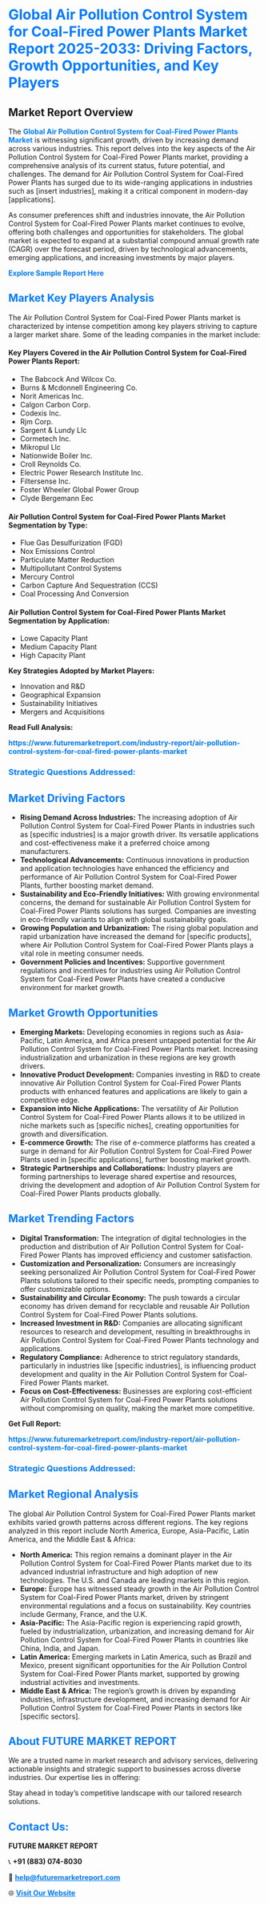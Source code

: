 <h1 style="color: #007BFF;">Global Air Pollution Control System for Coal-Fired Power Plants Market Report 2025-2033: Driving Factors, Growth Opportunities, and Key Players</h1>

<section id="overview">
<h2>Market Report Overview</h2>
<p>The <a href="https://www.futuremarketreport.com/industry-report/air-pollution-control-system-for-coal-fired-power-plants-market" style="color: #007BFF; text-decoration: none;"><strong>Global Air Pollution Control System for Coal-Fired Power Plants Market</strong></a> is witnessing significant growth, driven by increasing demand across various industries. This report delves into the key aspects of the Air Pollution Control System for Coal-Fired Power Plants market, providing a comprehensive analysis of its current status, future potential, and challenges. The demand for Air Pollution Control System for Coal-Fired Power Plants has surged due to its wide-ranging applications in industries such as [insert industries], making it a critical component in modern-day [applications].</p>
<p>As consumer preferences shift and industries innovate, the Air Pollution Control System for Coal-Fired Power Plants market continues to evolve, offering both challenges and opportunities for stakeholders. The global market is expected to expand at a substantial compound annual growth rate (CAGR) over the forecast period, driven by technological advancements, emerging applications, and increasing investments by major players.</p>
</section>

<section id="overview">
<p><a href="https://www.futuremarketreport.com/request-sample/reportId=54140" style="color: #007BFF; text-decoration: none;"><strong>Explore Sample Report Here</strong></a></p>
</section>

<section id="key-players">
<h2 style="color: #007BFF;">Market Key Players Analysis</h2>
<p>The Air Pollution Control System for Coal-Fired Power Plants market is characterized by intense competition among key players striving to capture a larger market share. Some of the leading companies in the market include:</p>
<h4>Key Players Covered in the Air Pollution Control System for Coal-Fired Power Plants Report:</h4>
<ul><li>The Babcock And Wilcox Co.</li><li>Burns &amp; Mcdonnell Engineering Co.</li><li>Norit Americas Inc.</li><li>Calgon Carbon Corp.</li><li>Codexis Inc.</li><li>Rjm Corp.</li><li>Sargent &amp; Lundy Llc</li><li>Cormetech Inc.</li><li>Mikropul Llc</li><li>Nationwide Boiler Inc.</li><li>Croll Reynolds Co.</li><li>Electric Power Research Institute Inc.</li><li>Filtersense Inc.</li><li>Foster Wheeler Global Power Group</li><li>Clyde Bergemann Eec</li></ul>
<h4>Air Pollution Control System for Coal-Fired Power Plants Market Segmentation by Type:</h4>
<ul><li>Flue Gas Desulfurization (FGD)</li><li>Nox Emissions Control</li><li>Particulate Matter Reduction</li><li>Multipollutant Control Systems</li><li>Mercury Control</li><li>Carbon Capture And Sequestration (CCS)</li><li>Coal Processing And Conversion</li></ul>

<h4>Air Pollution Control System for Coal-Fired Power Plants Market Segmentation by Application:</h4>
<ul><li>Lowe Capacity Plant</li><li>Medium Capacity Plant</li><li>High Capacity Plant</li></ul>
<p><strong>Key Strategies Adopted by Market Players:</strong></p>
<ul>
<li>Innovation and R&D</li>
<li>Geographical Expansion</li>
<li>Sustainability Initiatives</li>
<li>Mergers and Acquisitions</li>
</ul>
</section>

<section>
<p><strong>Read Full Analysis: </strong></p><a href="https://www.futuremarketreport.com/industry-report/air-pollution-control-system-for-coal-fired-power-plants-market" style="color: #007BFF; text-decoration: none;"><strong>https://www.futuremarketreport.com/industry-report/air-pollution-control-system-for-coal-fired-power-plants-market</strong></a>
<h3 style="color: #007BFF;">Strategic Questions Addressed:</h3>
</section>

<section id="driving-factors">
<h2 style="color: #007BFF;">Market Driving Factors</h2>
<ul>
<li><strong>Rising Demand Across Industries:</strong> The increasing adoption of Air Pollution Control System for Coal-Fired Power Plants in industries such as [specific industries] is a major growth driver. Its versatile applications and cost-effectiveness make it a preferred choice among manufacturers.</li>
<li><strong>Technological Advancements:</strong> Continuous innovations in production and application technologies have enhanced the efficiency and performance of Air Pollution Control System for Coal-Fired Power Plants, further boosting market demand.</li>
<li><strong>Sustainability and Eco-Friendly Initiatives:</strong> With growing environmental concerns, the demand for sustainable Air Pollution Control System for Coal-Fired Power Plants solutions has surged. Companies are investing in eco-friendly variants to align with global sustainability goals.</li>
<li><strong>Growing Population and Urbanization:</strong> The rising global population and rapid urbanization have increased the demand for [specific products], where Air Pollution Control System for Coal-Fired Power Plants plays a vital role in meeting consumer needs.</li>
<li><strong>Government Policies and Incentives:</strong> Supportive government regulations and incentives for industries using Air Pollution Control System for Coal-Fired Power Plants have created a conducive environment for market growth.</li>
</ul>
</section>

<section id="growth-opportunities">
<h2 style="color: #007BFF;">Market Growth Opportunities</h2>
<ul>
<li><strong>Emerging Markets:</strong> Developing economies in regions such as Asia-Pacific, Latin America, and Africa present untapped potential for the Air Pollution Control System for Coal-Fired Power Plants market. Increasing industrialization and urbanization in these regions are key growth drivers.</li>
<li><strong>Innovative Product Development:</strong> Companies investing in R&D to create innovative Air Pollution Control System for Coal-Fired Power Plants products with enhanced features and applications are likely to gain a competitive edge.</li>
<li><strong>Expansion into Niche Applications:</strong> The versatility of Air Pollution Control System for Coal-Fired Power Plants allows it to be utilized in niche markets such as [specific niches], creating opportunities for growth and diversification.</li>
<li><strong>E-commerce Growth:</strong> The rise of e-commerce platforms has created a surge in demand for Air Pollution Control System for Coal-Fired Power Plants used in [specific applications], further boosting market growth.</li>
<li><strong>Strategic Partnerships and Collaborations:</strong> Industry players are forming partnerships to leverage shared expertise and resources, driving the development and adoption of Air Pollution Control System for Coal-Fired Power Plants products globally.</li>
</ul>
</section>

<section id="trending-factors">
<h2 style="color: #007BFF;">Market Trending Factors</h2>
<ul>
<li><strong>Digital Transformation:</strong> The integration of digital technologies in the production and distribution of Air Pollution Control System for Coal-Fired Power Plants has improved efficiency and customer satisfaction.</li>
<li><strong>Customization and Personalization:</strong> Consumers are increasingly seeking personalized Air Pollution Control System for Coal-Fired Power Plants solutions tailored to their specific needs, prompting companies to offer customizable options.</li>
<li><strong>Sustainability and Circular Economy:</strong> The push towards a circular economy has driven demand for recyclable and reusable Air Pollution Control System for Coal-Fired Power Plants solutions.</li>
<li><strong>Increased Investment in R&D:</strong> Companies are allocating significant resources to research and development, resulting in breakthroughs in Air Pollution Control System for Coal-Fired Power Plants technology and applications.</li>
<li><strong>Regulatory Compliance:</strong> Adherence to strict regulatory standards, particularly in industries like [specific industries], is influencing product development and quality in the Air Pollution Control System for Coal-Fired Power Plants market.</li>
<li><strong>Focus on Cost-Effectiveness:</strong> Businesses are exploring cost-efficient Air Pollution Control System for Coal-Fired Power Plants solutions without compromising on quality, making the market more competitive.</li>
</ul>
</section>

<section>
<p><strong>Get Full Report: </strong></p><a href="https://www.futuremarketreport.com/industry-report/air-pollution-control-system-for-coal-fired-power-plants-market" style="color: #007BFF; text-decoration: none;"><strong>https://www.futuremarketreport.com/industry-report/air-pollution-control-system-for-coal-fired-power-plants-market</strong></a>
<h3 style="color: #007BFF;">Strategic Questions Addressed:</h3>
</section>


<section id="regional-analysis">
<h2 style="color: #007BFF;">Market Regional Analysis</h2>
<p>The global Air Pollution Control System for Coal-Fired Power Plants market exhibits varied growth patterns across different regions. The key regions analyzed in this report include North America, Europe, Asia-Pacific, Latin America, and the Middle East & Africa:</p>
<ul>
<li><strong>North America:</strong> This region remains a dominant player in the Air Pollution Control System for Coal-Fired Power Plants market due to its advanced industrial infrastructure and high adoption of new technologies. The U.S. and Canada are leading markets in this region.</li>
<li><strong>Europe:</strong> Europe has witnessed steady growth in the Air Pollution Control System for Coal-Fired Power Plants market, driven by stringent environmental regulations and a focus on sustainability. Key countries include Germany, France, and the U.K.</li>
<li><strong>Asia-Pacific:</strong> The Asia-Pacific region is experiencing rapid growth, fueled by industrialization, urbanization, and increasing demand for Air Pollution Control System for Coal-Fired Power Plants in countries like China, India, and Japan.</li>
<li><strong>Latin America:</strong> Emerging markets in Latin America, such as Brazil and Mexico, present significant opportunities for the Air Pollution Control System for Coal-Fired Power Plants market, supported by growing industrial activities and investments.</li>
<li><strong>Middle East & Africa:</strong> The region’s growth is driven by expanding industries, infrastructure development, and increasing demand for Air Pollution Control System for Coal-Fired Power Plants in sectors like [specific sectors].</li>
</ul>
</section>

<footer>
<h2 style="color: #007BFF;">About FUTURE MARKET REPORT</h2>
<p>We are a trusted name in market research and advisory services, delivering actionable insights and strategic support to businesses across diverse industries. Our expertise lies in offering:</p>

<p>Stay ahead in today’s competitive landscape with our tailored research solutions.</p>

<h2 style="color: #007BFF;">Contact Us:</h2>
<p><strong>FUTURE MARKET REPORT</strong></p>
<p>📞 <strong>+91 (883) 074-8030</strong></p>
<p>📧 <strong><a href="mailto:help@futuremarketreport.com" style="color: #007BFF;">help@futuremarketreport.com</a></strong></p>
<p>🌐 <strong><a href="https://www.futuremarketreport.com/" style="color: #007BFF;">Visit Our Website</a></strong></p>
</footer>